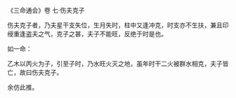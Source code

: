 《三命通会》卷 七·伤夫克子

伤夫克子者，乃夫星干支失位，生月失时，柱中又逢冲克，时支亦不生扶，兼且印绶重逢盗夫之气，克子之甚，夫子不能旺，反绝于时是也。

如一命：

乙木以丙火为子，引至子时，乃水旺火灭之地，虽年时干二火被群水相克，夫子皆亡，故曰伤夫克子。

余仿此推。

